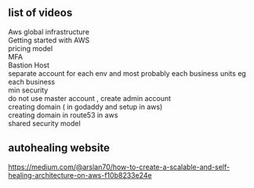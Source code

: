 ## list of videos
Aws global infrastructure \
Getting started with AWS \
pricing model \
MFA \
Bastion Host \
separate account for each env and most probably each business units 
eg each business \
min security \
do not use master account , create admin account \
creating domain ( in godaddy and setup in aws) \
creating domain in route53 in aws \
shared security model 

## autohealing website
https://medium.com/@arslan70/how-to-create-a-scalable-and-self-healing-architecture-on-aws-f10b8233e24e

